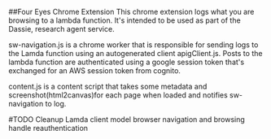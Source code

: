 ##Four Eyes Chrome Extension
This chrome extension logs what you are browsing to a lambda function. It's intended to be used as part of the Dassie, research agent service.

sw-navigation.js is a chrome worker that is responsible for sending logs to the Lamda function using an autogenerated client apigClient.js. 
Posts to the lambda function are authenticated using a google session token that's exchanged for an AWS session token from cognito.

content.js is a content script that takes some metadata and screenshot(html2canvas)for each page when loaded and notifies sw-navigation to log.

#TODO
Cleanup Lamda client
model browser navigation and browsing
handle reauthentication
